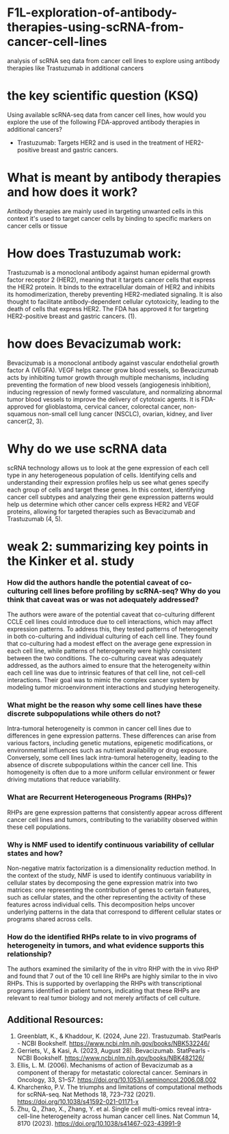 # F1L-exploration-of-antibody-therapies-using-scRNA-from-cancer-cell-lines
analysis of scRNA seq data from cancer cell lines to explore using antibody therapies like Trastuzumab <!-- and Bevacizumab -->in additional cancers


# the key scientific question (KSQ)
Using available scRNA-seq data from cancer cell lines, how would you explore the use of the following FDA-approved antibody therapies in additional cancers?
- Trastuzumab: Targets HER2 and is used in the treatment of HER2-positive breast and gastric cancers.
<!-- - Bevacizumab: Targets VEGF and is used for a variety of cancers, including colorectal, lung, glioblastoma, breast, liver, and kidney cancer.-->

# What is meant by antibody therapies and how does it work?
Antibody therapies are mainly used in targeting unwanted cells in this context it's used to target cancer cells by binding to specific markers on cancer cells or tissue 

# How does Trastuzumab work:
Trastuzumab is a monoclonal antibody against human epidermal growth factor receptor 2 (HER2), meaning that it targets cancer cells that express the HER2 protein. It binds to the extracellular domain of HER2 and inhibits its homodimerization, thereby preventing HER2-mediated signaling. It is also thought to facilitate antibody-dependent cellular cytotoxicity, leading to the death of cells that express HER2. The FDA has approved it for targeting HER2-positive breast and gastric cancers. (1).
# how does Bevacizumab work:
Bevacizumab is a monoclonal antibody against vascular endothelial growth factor A (VEGFA). VEGF helps cancer grow blood vessels, so Bevacizumab acts by inhibiting tumor growth through multiple mechanisms, including preventing the formation of new blood vessels (angiogenesis inhibition), inducing regression of newly formed vasculature, and normalizing abnormal tumor blood vessels to improve the delivery of cytotoxic agents. It is FDA-approved for glioblastoma, cervical cancer, colorectal cancer, non-squamous non-small cell lung cancer (NSCLC), ovarian, kidney, and liver cancer(2, 3).

# Why do we use scRNA data 
scRNA technology allows us to look at the gene expression of each cell type in any heterogeneous population of cells. Identifying cells and understanding their expression profiles help us see what genes specify each group of cells and target these genes. In this context, identifying cancer cell subtypes and analyzing their gene expression patterns would help us determine which other cancer cells express HER2 and VEGF proteins, allowing for targeted therapies such as Bevacizumab and Trastuzumab (4, 5).


# weak 2: summarizing key points in the  Kinker et al. study 
### How did the authors handle the potential caveat of co-culturing cell lines before profiling by scRNA-seq? Why do you think that caveat was or was not adequately addressed?
The authors were aware of the potential caveat that co-culturing different CCLE cell lines could introduce due to cell interactions, which may affect expression patterns. To address this, they tested patterns of heterogeneity in both co-culturing and individual culturing of each cell line. They found that co-culturing had a modest effect on the average gene expression in each cell line, while patterns of heterogeneity were highly consistent between the two conditions. The co-culturing caveat was adequately addressed, as the authors aimed to ensure that the heterogeneity within each cell line was due to intrinsic features of that cell line, not cell-cell interactions. Their goal was to mimic the complex cancer system by modeling tumor microenvironment interactions and studying heterogeneity.
### What might be the reason why some cell lines have these discrete subpopulations while others do not?
Intra-tumoral heterogeneity is common in cancer cell lines due to differences in gene expression patterns. These differences can arise from various factors, including genetic mutations, epigenetic modifications, or environmental influences such as nutrient availability or drug exposure. Conversely, some cell lines lack intra-tumoral heterogeneity, leading to the absence of discrete subpopulations within the cancer cell line. This homogeneity is often due to a more uniform cellular environment or fewer driving mutations that reduce variability.
### What are Recurrent Heterogeneous Programs (RHPs)?
RHPs are gene expression patterns that consistently appear across different cancer cell lines and tumors, contributing to the variability observed within these cell populations.
### Why is NMF used to identify continuous variability of cellular states and how?
Non-negative matrix factorization is a dimensionality reduction method. In the context of the study, NMF is used to identify continuous variability in cellular states by decomposing the gene expression matrix into two matrices: one representing the contribution of genes to certain features, such as cellular states, and the other representing the activity of these features across individual cells. This decomposition helps uncover underlying patterns in the data that correspond to different cellular states or programs shared across cells.
### How do the identified RHPs relate to in vivo programs of heterogeneity in tumors, and what evidence supports this relationship?
The authors examined the similarity of the in vitro RHP with the in vivo RHP and found that 7 out of the 10 cell line RHPs are highly similar to the in vivo RHPs. This is supported by overlapping the RHPs with transcriptional programs identified in patient tumors, indicating that these RHPs are relevant to real tumor biology and not merely artifacts of cell culture.



## Additional Resources:
1. Greenblatt, K., & Khaddour, K. (2024, June 22). Trastuzumab. StatPearls - NCBI Bookshelf. https://www.ncbi.nlm.nih.gov/books/NBK532246/
2. Gerriets, V., & Kasi, A. (2023, August 28). Bevacizumab. StatPearls - NCBI Bookshelf. https://www.ncbi.nlm.nih.gov/books/NBK482126/
3. Ellis, L. M. (2006). Mechanisms of action of Bevacizumab as a component of therapy for metastatic colorectal cancer. Seminars in Oncology, 33, S1–S7. https://doi.org/10.1053/j.seminoncol.2006.08.002
4. Kharchenko, P.V. The triumphs and limitations of computational methods for scRNA-seq. Nat Methods 18, 723–732 (2021). https://doi.org/10.1038/s41592-021-01171-x
5. Zhu, Q., Zhao, X., Zhang, Y. et al. Single cell multi-omics reveal intra-cell-line heterogeneity across human cancer cell lines. Nat Commun 14, 8170 (2023). https://doi.org/10.1038/s41467-023-43991-9
